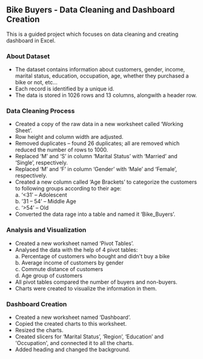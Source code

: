 ## Bike Buyers - Data Cleaning and Dashboard Creation
This is a guided project which focuses on data cleaning and creating dashboard in Excel.
### About Dataset
*	The dataset contains information about customers, gender, income, marital status, education, occupation, age, whether they purchased a bike or not, etc…
*	Each record is identified by a unique id.
*	The data is stored in 1026 rows and 13 columns, alongwith a header row.
### Data Cleaning Process
*	Created a copy of the raw data in a new worksheet called ‘Working Sheet’.
*	Row height and column width are adjusted.
*	Removed duplicates – found 26 duplicates; all are removed which reduced the number of rows to 1000.
*	Replaced ‘M’ and ‘S’ in column ‘Marital Status’ with ‘Married’ and ‘Single’, respectively.
*	Replaced ‘M’ and ‘F’ in column ‘Gender’ with ‘Male’ and ‘Female’, respectively.
*	Created a new column called ‘Age Brackets’ to categorize the customers to following groups according to their age:  
  a. ‘<31’ – Adolescent  
  b. ’31 – 54’ – Middle Age  
  c. ‘>54’ – Old  
*	Converted the data rage into a table and named it ‘Bike_Buyers’.
### Analysis and Visualization
*	Created a new worksheet named ‘Pivot Tables’.
*	Analysed the data with the help of 4 pivot tables:  
  a. Percentage of customers who bought and didn't buy a bike  
  b. Average income of customers by gender  
  c. Commute distance of customers  
  d. Age group of customers  
* All pivot tables compared the number of buyers and non-buyers.
*	Charts were created to visualize the information in them.
### Dashboard Creation
*	Created a new worksheet named ‘Dashboard’.
*	Copied the created charts to this worksheet.
*	Resized the charts.
*	Created slicers for ‘Marital Status’, ‘Region’, ‘Education’ and 'Occupation', and connected it to all the charts.
*	Added heading and changed the background.
